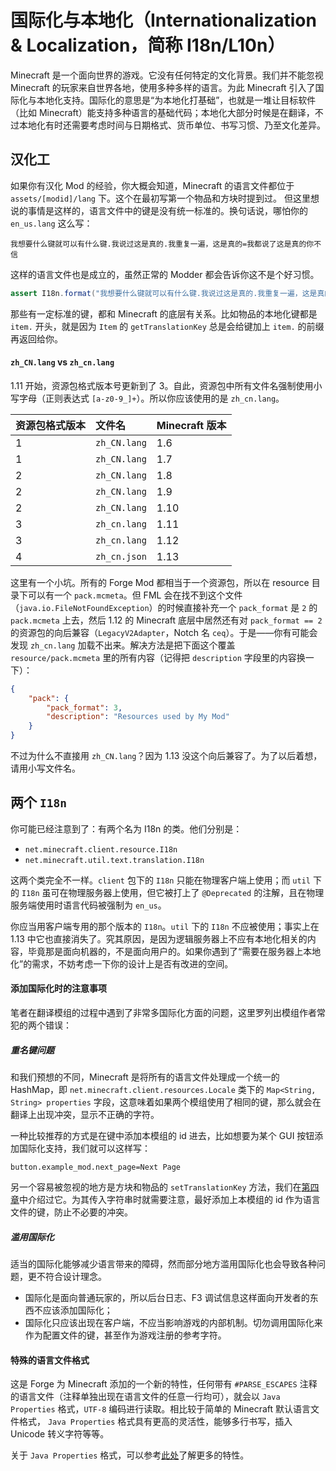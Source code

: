 # 国际化与本地化（Internationalization & Localization，简称 I18n/L10n）

Minecraft 是一个面向世界的游戏。它没有任何特定的文化背景。我们并不能忽视 Minecraft 的玩家来自世界各地，使用多种多样的语言。为此 Minecraft 引入了国际化与本地化支持。国际化的意思是“为本地化打基础”，也就是一堆让目标软件（比如 Minecraft）能支持多种语言的基础代码；本地化大部分时候是在翻译，不过本地化有时还需要考虑时间与日期格式、货币单位、书写习惯、乃至文化差异。

## 汉化工

如果你有汉化 Mod 的经验，你大概会知道，Minecraft 的语言文件都位于 `assets/[modid]/lang` 下。这个在最初写第一个物品和方块时提到过。
但这里想说的事情是这样的，语言文件中的键是没有统一标准的。换句话说，哪怕你的 `en_us.lang` 这么写：

```
我想要什么键就可以有什么键.我说过这是真的.我重复一遍，这是真的=我都说了这是真的你不信
```

这样的语言文件也是成立的，虽然正常的 Modder 都会告诉你这不是个好习惯。

```java
assert I18n.format("我想要什么键就可以有什么键.我说过这是真的.我重复一遍，这是真的").equals("我都说了这是真的你不信")
```

那些有一定标准的键，都和 Minecraft 的底层有关系。比如物品的本地化键都是 `item.` 开头，就是因为 `Item` 的 `getTranslationKey` 总是会给键加上 `item.` 的前缀再返回给你。

#### `zh_CN.lang` vs `zh_cn.lang`

1.11 开始，资源包格式版本号更新到了 3。自此，资源包中所有文件名强制使用小写字母（正则表达式 `[a-z0-9_]+`）。所以你应该使用的是 `zh_cn.lang`。

|资源包格式版本 |文件名       |Minecraft 版本|
|:------      |:------     |:------      |
|1            |`zh_CN.lang`|1.6          |
|1            |`zh_CN.lang`|1.7          |
|2            |`zh_CN.lang`|1.8          |
|2            |`zh_CN.lang`|1.9          |
|2            |`zh_CN.lang`|1.10         |
|3            |`zh_cn.lang`|1.11         |
|3            |`zh_cn.lang`|1.12         |
|4            |`zh_cn.json`|1.13         |

<!-- Mojang 在 1.13 把这玩意改成了 json，笔者也很无奈啊 -->

这里有一个小坑。所有的 Forge Mod 都相当于一个资源包，所以在 resource 目录下可以有一个 `pack.mcmeta`。但 FML 会在找不到这个文件（`java.io.FileNotFoundException`）的时候直接补充一个 `pack_format` 是 `2` 的 `pack.mcmeta` 上去，然后 1.12 的 Minecraft 底层中居然还有对 `pack_format == 2` 的资源包的向后兼容（`LegacyV2Adapter`，Notch 名 `ceq`）。于是——你有可能会发现 `zh_cn.lang` 加载不出来。解决方法是把下面这个覆盖 `resource/pack.mcmeta` 里的所有内容（记得把 `description` 字段里的内容换一下）：

```json
{
    "pack": {
        "pack_format": 3,
        "description": "Resources used by My Mod"
    }
}
```

不过为什么不直接用 `zh_CN.lang`？因为 1.13 没这个向后兼容了。为了以后着想，请用小写文件名。

## 两个 `I18n`

你可能已经注意到了：有两个名为 I18n 的类。他们分别是：

  * `net.minecraft.client.resource.I18n`
  * `net.minecraft.util.text.translation.I18n`

这两个类完全不一样。`client` 包下的 `I18n` 只能在物理客户端上使用；而 `util` 下的 `I18n` 虽可在物理服务器上使用，但它被打上了 `@Deprecated` 的注解，且在物理服务端使用时语言代码被强制为 `en_us`。

你应当用客户端专用的那个版本的 `I18n`。`util` 下的 `I18n` 不应被使用；事实上在 1.13 中它也直接消失了。究其原因，是因为逻辑服务器上不应有本地化相关的内容，毕竟那是面向机器的，不是面向用户的。如果你遇到了“需要在服务器上本地化”的需求，不妨考虑一下你的设计上是否有改进的空间。

#### 添加国际化时的注意事项

笔者在翻译模组的过程中遇到了非常多国际化方面的问题，这里罗列出模组作者常犯的两个错误：

##### 重名键问题

和我们预想的不同，Minecraft 是将所有的语言文件处理成一个统一的 HashMap，即 `net.minecraft.client.resources.Locale` 类下的 `Map<String, String> properties` 字段，这意味着如果两个模组使用了相同的键，那么就会在翻译上出现冲突，显示不正确的字符。

一种比较推荐的方式是在键中添加本模组的 id 进去，比如想要为某个 GUI 按钮添加国际化支持，我们就可以这样写：

```
button.example_mod.next_page=Next Page
```

另一个容易被忽视的地方是方块和物品的 `setTranslationKey` 方法，我们在[第四章](https://harbinger.covertdragon.team/chapter-04/#%E5%91%83%E8%BF%99%E7%89%A9%E5%93%81%E5%90%8D%E5%AD%97%E4%B8%8D%E5%AF%B9)中介绍过它。为其传入字符串时就需要注意，最好添加上本模组的 id 作为语言文件的键，防止不必要的冲突。

##### 滥用国际化

适当的国际化能够减少语言带来的障碍，然而部分地方滥用国际化也会导致各种问题，更不符合设计理念。

- 国际化是面向普通玩家的，所以后台日志、F3 调试信息这样面向开发者的东西不应该添加国际化；
- 国际化只应该出现在客户端，不应当影响游戏的内部机制。切勿调用国际化来作为配置文件的键，甚至作为游戏注册的参考字符。

#### 特殊的语言文件格式

这是 Forge 为 Minecraft 添加的一个新的特性，任何带有 `#PARSE_ESCAPES` 注释的语言文件（注释单独出现在语言文件的任意一行均可），就会以 `Java Properties` 格式，`UTF-8` 编码进行读取。相比较于简单的 Minecraft 默认语言文件格式， `Java Properties` 格式具有更高的灵活性，能够多行书写，插入 Unicode 转义字符等等。

关于  `Java Properties` 格式，可以参考[此处](https://en.wikipedia.org/wiki/.properties)了解更多的特性。
